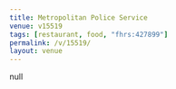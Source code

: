```yaml
---
title: Metropolitan Police Service
venue: v15519
tags: [restaurant, food, "fhrs:427899"]
permalink: /v/15519/
layout: venue
---
```

null